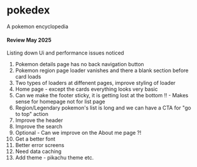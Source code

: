 # pokedex
A pokemon encyclopedia

#### Review May 2025

Listing down Ui and performance issues noticed  

1. Pokemon details page has no back navigation button
2. Pokemon region page loader vanishes and there a blank section before card loads
3. Two types of loaders at diffenent pages, improve styling of loader
4. Home page - except the cards everything looks very basic
5. Can we make the footer sticky, it is getting lost at the bottom !! - Makes sense for homepage not for list page
6. Region/Legendary pokemon's list is long and we can have a CTA for "go to top" action
7. Improve the header 
8. Improve the search
9. Optional - Can we improve on the About me page ?!
10. Get a better font
11. Better error screens
12. Need data caching
13. Add theme - pikachu theme etc.

